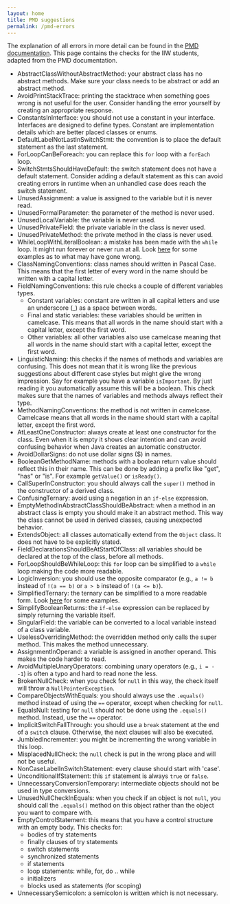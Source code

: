 ```yaml
---
layout: home
title: PMD suggestions
permalink: /pmd-errors
---
```


The explanation of all errors in more detail can be found in the <a href="https://docs.pmd-code.org/latest/pmd_rules_java_bestpractices.html" target="_blank">PMD documentation</a>. This page contains the checks for the IIW students, adapted from the PMD documentation.

* AbstractClassWithoutAbstractMethod: your abstract class has no abstract methods. Make sure your class needs to be abstract or add an abstract method.
* AvoidPrintStackTrace: printing the stacktrace when something goes wrong is not useful for the user. Consider handling the error yourself by creating an appropriate response.
* ConstantsInInterface: you should not use a constant in your interface. Interfaces are designed to define types. Constant are implementation details which are better placed classes or enums.
* DefaultLabelNotLastInSwitchStmt: the convention is to place the default statement as the last statement.
* ForLoopCanBeForeach: you can replace this `for` loop with a `forEach` loop.
* SwitchStmtsShouldHaveDefault: the switch statement does not have a default statement. Consider adding a default statement as this can avoid creating errors in runtime when an unhandled case does reach the switch statement.
* UnusedAssignment: a value is assigned to the variable but it is never read.
* UnusedFormalParameter: the parameter of the method is never used.
* UnusedLocalVariable: the variable is never used.
* UnusedPrivateField: the private variable in the class is never used.
* UnusedPrivateMethod: the private method in the class is never used.
* WhileLoopWithLiteralBoolean: a mistake has been made with the `while` loop. It might run forever or never run at all. Look <a href="https://docs.pmd-code.org/latest/pmd_rules_java_bestpractices.html#whileloopwithliteralboolean" target="_blank">here</a> for some examples as to what may have gone wrong.
* ClassNamingConventions: class names should written in Pascal Case. This means that the first letter of every word in the name should be written with a capital letter.
* FieldNamingConventions: this rule checks a couple of different variables types.
    * Constant variables: constant are written in all capital letters and use an underscore (_) as a space between words.
    * Final and static variables: these variables should be written in camelcase. This means that all words in the name should start with a capital letter, except the first word.
    * Other variables: all other variables also use camelcase meaning that all words in the name should start with a capital letter, except the first word.
* LinguisticNaming: this checks if the names of methods and variables are confusing. This does not mean that it is wrong like the previous suggestions about different case styles but might give the wrong impression. Say for example you have a variable `isImportant`. By just reading it you automatically assume this will be a boolean. This check makes sure that the names of variables and methods always reflect their type.
* MethodNamingConventions: the method is not written in camelcase. Camelcase means that all words in the name should start with a capital letter, except the first word.
* AtLeastOneConstructor: always create at least one constructor for the class. Even when it is empty it shows clear intention and can avoid confusing behavior when Java creates an automatic constructor.
* AvoidDollarSigns: do not use dollar signs ($) in names.
* BooleanGetMethodName: methods with a boolean return value should reflect this in their name. This can be done by adding a prefix like "get", "has" or "is". For example `getValue()` or `isReady()`.
* CallSuperInConstructor: you should always call the `super()` method in the constructor of a derived class.
* ConfusingTernary: avoid using a negation in an `if-else` expression.
* EmptyMethodInAbstractClassShouldBeAbstract: when a method in an abstract class is empty you should make it an abstract method. This way the class cannot be used in derived classes, causing unexpected behavior.
* ExtendsObject: all classes automatically extend from the `Object` class. It does not have to be explicitly stated.
* FieldDeclarationsShouldBeAtStartOfClass: all variables should be declared at the top of the class, before all methods.
* ForLoopShouldBeWhileLoop: this `for` loop can be simplified to a `while` loop making the code more readable.
* LogicInversion: you should use the opposite comparator (e.g., `a != b` instead of `!(a == b)` or `a > b` instead of `!(a <= b)`).
* SimplifiedTernary: the ternary can be simplified to a more readable form. Look <a href="https://docs.pmd-code.org/latest/pmd_rules_java_design.html#simplifiedternary" target="_blank">here</a> for some examples.
* SimplifyBooleanReturns: the `if-else` expression can be replaced by simply returning the variable itself.
* SingularField: the variable can be converted to a local variable instead of a class variable.
* UselessOverridingMethod: the overridden method only calls the super method. This makes the method unnecessary.
* AssignmentInOperand: a variable is assigned in another operand. This makes the code harder to read.
* AvoidMultipleUnaryOperators: combining unary operators (e.g., `i = - -1`) is often a typo and hard to read none the less.
* BrokenNullCheck: when you check for `null` in this way, the check itself will throw a `NullPointerException`.
* CompareObjectsWithEquals: you should always use the `.equals()` method instead of using the `==` operator, except when checking for `null`.
* EqualsNull: testing for `null` should not be done using the `.equals()` method. Instead, use the `==` operator.
* ImplicitSwitchFallThrough: you should use a `break` statement at the end of a `switch` clause. Otherwise, the next clauses will also be executed.
* JumbledIncrementer: you might be incrementing the wrong variable in this loop.
* MisplacedNullCheck: the `null` check is put in the wrong place and will not be useful.
* NonCaseLabelInSwitchStatement: every clause should start with 'case'.
* UnconditionalIfStatement: this `if` statement is always `true` or `false`.
* UnnecessaryConversionTemporary: intermediate objects should not be used in type conversions.
* UnusedNullCheckInEquals: when you check if an object is not `null`, you should call the `.equals()` method on this object rather than the object you want to compare with.
* EmptyControlStatement: this means that you have a control structure with an empty body. This checks for: 
    * bodies of try statements
    * finally clauses of try statements
    * switch statements
    * synchronized statements
    * if statements
    * loop statements: while, for, do .. while
    * initializers
    * blocks used as statements (for scoping)
* UnnecessarySemicolon: a semicolon is written which is not necessary.
